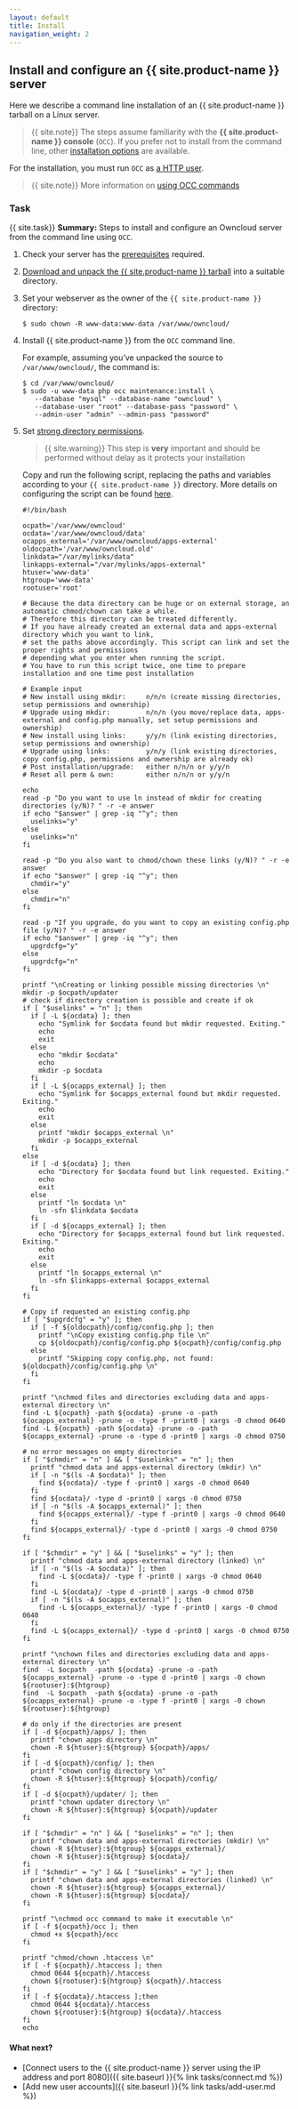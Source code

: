 ```yaml
---
layout: default
title: Install
navigation_weight: 2
---
```


## Install and configure an {{ site.product-name }} server
Here we describe a command line installation of an {{ site.product-name }} tarball on a Linux server.

> {{ site.note}} The steps assume familiarity with the **{{ site.product-name }} console** (`OCC`). If you prefer not to install from the command line, other [installation options](https://doc.owncloud.org/server/10.0/admin_manual/installation/) are available.

For the installation, you must run `OCC` as [a HTTP user](https://doc.owncloud.org/server/10.0/admin_manual/configuration/server/occ_command.html#http-user-label).

> {{ site.note}} More information on [using OCC commands](https://doc.owncloud.org/server/10.0/admin_manual/configuration/server/occ_apps_command.html?highlight=occ)

### Task
{{ site.task}} **Summary:**
Steps to install and configure an Owncloud server from the command line using `OCC`.

1. Check your server has the [prerequisites](https://doc.owncloud.org/server/10.0/admin_manual/installation/source_installation.html#prerequisites-label) required.

2. [Download and unpack the {{ site.product-name }} tarball](https://owncloud.org/download/#owncloud-server-tar-ball) into a suitable directory.
3. Set your webserver as the owner of the `{{ site.product-name }}` directory:

    ```text
    $ sudo chown -R www-data:www-data /var/www/owncloud/
    ```

4. Install {{ site.product-name }} from the `OCC` command line.

    For example, assuming you’ve unpacked the source to `/var/www/owncloud/`, the command is:

    ```text
    $ cd /var/www/owncloud/
    $ sudo -u www-data php occ maintenance:install \
       --database "mysql" --database-name "owncloud" \
       --database-user "root" --database-pass "password" \
       --admin-user "admin" --admin-pass "password"
   ```

5. Set [strong directory permissions](https://doc.owncloud.org/server/10.0/admin_manual/installation/source_installation.html#strong-perms-label).

    > {{ site.warning}} This step is **very** important and should be performed without delay as it protects your installation

    Copy and run the following script, replacing the paths and variables according to your `{{ site.product-name }}` directory. More details on configuring the script can be found [here](https://doc.owncloud.org/server/10.0/admin_manual/installation/installation_wizard.html#post-installation-steps-label).

    ```text
    #!/bin/bash

    ocpath='/var/www/owncloud'
    ocdata='/var/www/owncloud/data'
    ocapps_external='/var/www/owncloud/apps-external'
    oldocpath='/var/www/owncloud.old'
    linkdata="/var/mylinks/data"
    linkapps-external="/var/mylinks/apps-external"
    htuser='www-data'
    htgroup='www-data'
    rootuser='root'

    # Because the data directory can be huge or on external storage, an automatic chmod/chown can take a while.
    # Therefore this directory can be treated differently.
    # If you have already created an external data and apps-external directory which you want to link,
    # set the paths above accordingly. This script can link and set the proper rights and permissions
    # depending what you enter when running the script.
    # You have to run this script twice, one time to prepare installation and one time post installation

    # Example input
    # New install using mkdir:     n/n/n (create missing directories, setup permissions and ownership)
    # Upgrade using mkdir:         n/n/n (you move/replace data, apps-external and config.php manually, set setup permissions and ownership)
    # New install using links:     y/y/n (link existing directories, setup permissions and ownership)
    # Upgrade using links:         y/n/y (link existing directories, copy config.php, permissions and ownership are already ok)
    # Post installation/upgrade:   either n/n/n or y/y/n
    # Reset all perm & own:        either n/n/n or y/y/n

    echo
    read -p "Do you want to use ln instead of mkdir for creating directories (y/N)? " -r -e answer
    if echo "$answer" | grep -iq "^y"; then
      uselinks="y"
    else
      uselinks="n"
    fi

    read -p "Do you also want to chmod/chown these links (y/N)? " -r -e answer
    if echo "$answer" | grep -iq "^y"; then
      chmdir="y"
    else
      chmdir="n"
    fi

    read -p "If you upgrade, do you want to copy an existing config.php file (y/N)? " -r -e answer
    if echo "$answer" | grep -iq "^y"; then
      upgrdcfg="y"
    else
      upgrdcfg="n"
    fi

    printf "\nCreating or linking possible missing directories \n"
    mkdir -p $ocpath/updater
    # check if directory creation is possible and create if ok
    if [ "$uselinks" = "n" ]; then
      if [ -L ${ocdata} ]; then
        echo "Symlink for $ocdata found but mkdir requested. Exiting."
        echo
        exit
      else
        echo "mkdir $ocdata"
        echo
        mkdir -p $ocdata
      fi
      if [ -L ${ocapps_external} ]; then
        echo "Symlink for $ocapps_external found but mkdir requested. Exiting."
        echo
        exit
      else
        printf "mkdir $ocapps_external \n"
        mkdir -p $ocapps_external
      fi
    else
      if [ -d ${ocdata} ]; then
        echo "Directory for $ocdata found but link requested. Exiting."
        echo
        exit
      else
        printf "ln $ocdata \n"
        ln -sfn $linkdata $ocdata
      fi
      if [ -d ${ocapps_external} ]; then
        echo "Directory for $ocapps_external found but link requested. Exiting."
        echo
        exit
      else
        printf "ln $ocapps_external \n"
        ln -sfn $linkapps-external $ocapps_external
      fi
    fi

    # Copy if requested an existing config.php
    if [ "$upgrdcfg" = "y" ]; then
      if [ -f ${oldocpath}/config/config.php ]; then
        printf "\nCopy existing config.php file \n"
        cp ${oldocpath}/config/config.php ${ocpath}/config/config.php
      else
        printf "Skipping copy config.php, not found: ${oldocpath}/config/config.php \n"
      fi
    fi

    printf "\nchmod files and directories excluding data and apps-external directory \n"
    find -L ${ocpath} -path ${ocdata} -prune -o -path ${ocapps_external} -prune -o -type f -print0 | xargs -0 chmod 0640
    find -L ${ocpath} -path ${ocdata} -prune -o -path ${ocapps_external} -prune -o -type d -print0 | xargs -0 chmod 0750

    # no error messages on empty directories
    if [ "$chmdir" = "n" ] && [ "$uselinks" = "n" ]; then
      printf "chmod data and apps-external directory (mkdir) \n"
      if [ -n "$(ls -A $ocdata)" ]; then
        find ${ocdata}/ -type f -print0 | xargs -0 chmod 0640
      fi
      find ${ocdata}/ -type d -print0 | xargs -0 chmod 0750
      if [ -n "$(ls -A $ocapps_external)" ]; then
        find ${ocapps_external}/ -type f -print0 | xargs -0 chmod 0640
      fi
      find ${ocapps_external}/ -type d -print0 | xargs -0 chmod 0750
    fi

    if [ "$chmdir" = "y" ] && [ "$uselinks" = "y" ]; then
      printf "chmod data and apps-external directory (linked) \n"
      if [ -n "$(ls -A $ocdata)" ]; then
        find -L ${ocdata}/ -type f -print0 | xargs -0 chmod 0640
      fi
      find -L ${ocdata}/ -type d -print0 | xargs -0 chmod 0750
      if [ -n "$(ls -A $ocapps_external)" ]; then
        find -L ${ocapps_external}/ -type f -print0 | xargs -0 chmod 0640
      fi
      find -L ${ocapps_external}/ -type d -print0 | xargs -0 chmod 0750
    fi

    printf "\nchown files and directories excluding data and apps-external directory \n"
    find  -L $ocpath  -path ${ocdata} -prune -o -path ${ocapps_external} -prune -o -type d -print0 | xargs -0 chown ${rootuser}:${htgroup}
    find  -L $ocpath  -path ${ocdata} -prune -o -path ${ocapps_external} -prune -o -type f -print0 | xargs -0 chown ${rootuser}:${htgroup}

    # do only if the directories are present
    if [ -d ${ocpath}/apps/ ]; then
      printf "chown apps directory \n"
      chown -R ${htuser}:${htgroup} ${ocpath}/apps/
    fi
    if [ -d ${ocpath}/config/ ]; then
      printf "chown config directory \n"
      chown -R ${htuser}:${htgroup} ${ocpath}/config/
    fi
    if [ -d ${ocpath}/updater/ ]; then
      printf "chown updater directory \n"
      chown -R ${htuser}:${htgroup} ${ocpath}/updater
    fi

    if [ "$chmdir" = "n" ] && [ "$uselinks" = "n" ]; then
      printf "chown data and apps-external directories (mkdir) \n"
      chown -R ${htuser}:${htgroup} ${ocapps_external}/
      chown -R ${htuser}:${htgroup} ${ocdata}/
    fi
    if [ "$chmdir" = "y" ] && [ "$uselinks" = "y" ]; then
      printf "chown data and apps-external directories (linked) \n"
      chown -R ${htuser}:${htgroup} ${ocapps_external}/
      chown -R ${htuser}:${htgroup} ${ocdata}/
    fi

    printf "\nchmod occ command to make it executable \n"
    if [ -f ${ocpath}/occ ]; then
      chmod +x ${ocpath}/occ
    fi

    printf "chmod/chown .htaccess \n"
    if [ -f ${ocpath}/.htaccess ]; then
      chmod 0644 ${ocpath}/.htaccess
      chown ${rootuser}:${htgroup} ${ocpath}/.htaccess
    fi
    if [ -f ${ocdata}/.htaccess ];then
      chmod 0644 ${ocdata}/.htaccess
      chown ${rootuser}:${htgroup} ${ocdata}/.htaccess
    fi
    echo
    ```

#### What next?

- [Connect users to the {{ site.product-name }} server using the IP address and port 8080]({{ site.baseurl }}{% link tasks/connect.md %})
- [Add new user accounts]({{ site.baseurl }}{% link tasks/add-user.md %})
